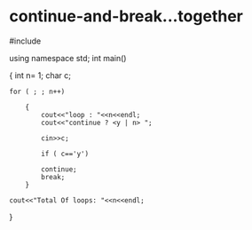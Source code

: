 # continue-and-break...together

#include <iostream>

using namespace std;
int main()

{
	int n= 1;
	char c;
	
	for ( ; ; n++)
	
		{
			cout<<"loop : "<<n<<endl;
			cout<<"continue ? <y | n> ";
			
			cin>>c;
			
			if ( c=='y') 
			
			continue;
			break;
		}

	cout<<"Total Of loops: "<<n<<endl;
}
